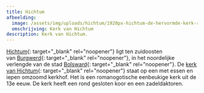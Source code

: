 ```yaml
---
title: Hichtum
afbeelding:
  image: /assets/img/uploads/hichtum/1920px-hichtum-de-hervormde-kerk-rm39349-foto10-2017-06-18-12-51.jpg
  omschrijving: Kerk van Hichtum
description: Kerk van Hichtum.
---
```


[Hichtum](https://nl.wikipedia.org/wiki/Hichtum){: target="\_blank" rel="noopener"} ligt ten zuidoosten van&nbsp;[Burgwerd](https://nl.wikipedia.org/wiki/Burgwerd){: target="\_blank" rel="noopener"}, in het noordelijke verlengde van de stad&nbsp;[Bolsward](https://nl.wikipedia.org/wiki/Bolsward){: target="\_blank" rel="noopener"}. De&nbsp;[kerk van Hichtum](https://nl.wikipedia.org/wiki/Kerk_van_Hichtum){: target="\_blank" rel="noopener"}&nbsp;staat op een met essen en iepen omzoomd kerkhof. Het is een romanogotische eenbeukige kerk uit de 13e eeuw. De kerk heeft een rond gesloten koor en een zadeldaktoren.&nbsp;
